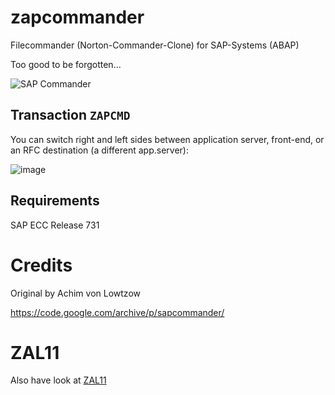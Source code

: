 # zapcommander
Filecommander (Norton-Commander-Clone) for SAP-Systems (ABAP)

Too good to be forgotten...

![SAP Commander](https://github.com/tricktresor/zapcommander/blob/master/zapcmd01.png)

## Transaction `ZAPCMD`

You can switch right and left sides between application server, front-end, or an RFC destination (a different app.server):

![image](https://user-images.githubusercontent.com/59966492/194188073-d353bdd8-082c-4264-84c2-f77e996a6462.png)

## Requirements

SAP ECC Release 731

# Credits

Original by Achim von Lowtzow

https://code.google.com/archive/p/sapcommander/

# ZAL11

Also have look at [ZAL11](https://github.com/MikeSidorochkin/ZAL11)
